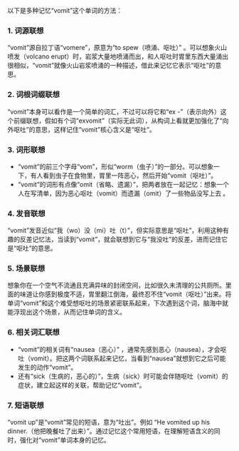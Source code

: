 以下是多种记忆“vomit”这个单词的方法：

### 1. 词源联想
“vomit”源自拉丁语“vomere”，原意为“to spew（喷涌、呕吐）” 。可以想象火山喷发（volcano erupt）时，岩浆大量地喷涌而出，和人呕吐时胃里东西大量涌出很相似，“vomit”就像火山岩浆喷涌的一种描述，借此来记忆它表示“呕吐”的意思。

### 2. 词根词缀联想
“vomit”本身可以看作是一个简单的词汇，不过可以将它和“ex -”（表示向外）这个前缀联想，假如有个词“exvomit”（实际无此词），从构词上看就更加强化了“向外呕吐”的意思，这样记住“vomit”核心含义是“呕吐”。 

### 3. 词形联想
 - “vomit”的前三个字母“vom”，形似“worm（虫子）”的一部分。可以想象一下，有人看到虫子在食物里，胃里一阵恶心，然后开始“vomit（呕吐）”。
 - “vomit”的词形有点像“omit（省略、遗漏）”，把两者放在一起记忆：想象一个人在写清单，因为恶心呕吐（vomit）而遗漏（omit）了一些物品没写上去 。

### 4. 发音联想
“vomit”发音近似“我（wo）没（mi）吐（t）”，但实际意思是“呕吐”，利用这种有趣的反差记忆法，当读到“vomit”，就会联想到它与“我没吐”的反差，进而记住它是“呕吐”的意思。

### 5. 场景联想
想象你在一个空气不流通且充满异味的封闭空间，比如很久未清理的公共厕所。里面的味道让你感到极度不适，胃里翻江倒海，最终忍不住“vomit（呕吐）”出来。将单词“vomit”和这个难受想呕吐的场景紧密联系起来，下次遇到这个词，脑海中就能浮现出这个场景，从而记住单词的含义。

### 6. 相关词汇联想
 - “vomit”的相关词有“nausea（恶心）” ，通常先感到恶心（nausea），才会呕吐（vomit）。把这两个词联系起来记忆，当看到“nausea”就想到它之后可能发生的动作“vomit”。
 - 还有“sick（生病的，恶心的）”，生病（sick）时可能会伴随呕吐（vomit）的症状，建立起这样的关联，帮助记忆“vomit”。

### 7. 短语联想
“vomit up”是“vomit”常见的短语，意为“吐出”。例如 “He vomited up his dinner.（他把晚餐吐了出来）”。通过记忆这个常用短语，在理解短语含义的同时，强化对“vomit”单词本身的记忆。 